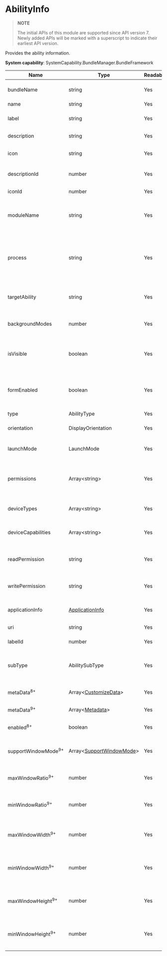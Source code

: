 # AbilityInfo



> **NOTE**
>
> The initial APIs of this module are supported since API version 7. Newly added APIs will be marked with a superscript to indicate their earliest API version.



Provides the ability information.



**System capability**: SystemCapability.BundleManager.BundleFramework

| Name                 | Type                                                    | Readable| Writable| Description                                     |
| --------------------- | -------------------------------------------------------- | ---- | ---- | ----------------------------------------- |
| bundleName            | string                                                   | Yes  | No  | Bundle name of the application.                                 |
| name                  | string                                                   | Yes  | No  | Ability name.                              |
| label                 | string                                                   | Yes  | No  | Ability name visible to users.                  |
| description           | string                                                   | Yes  | No  | Ability description.                            |
| icon                  | string                                                   | Yes  | No  | Index of the ability icon resource file.                |
| descriptionId         | number                                                   | Yes  | No  | Ability description ID.                          |
| iconId                | number                                                   | Yes  | No  | Ability icon ID.                          |
| moduleName            | string                                                   | Yes  | No  | Name of the HAP file to which the ability belongs.                 |
| process               | string                                                   | Yes  | No  | Process in which the ability runs. If this parameter is not set, the bundle name is used.|
| targetAbility         | string                                                   | Yes  | No  | Target ability that the ability alias points to.             |
| backgroundModes       | number                                                   | Yes  | No  | Background service mode of the ability.                       |
| isVisible             | boolean                                                  | Yes  | No  | Whether the ability can be called by other applications.        |
| formEnabled           | boolean                                                  | Yes  | No  | Whether the ability provides the service widget capability.              |
| type                  | AbilityType                                              | Yes  | No  | Ability type.                              |
| orientation           | DisplayOrientation                                       | Yes  | No  | Ability display orientation.                        |
| launchMode            | LaunchMode                                               | Yes  | No  | Ability launch mode.                        |
| permissions           | Array\<string>                                           | Yes  | No  | Permissions required for other applications to call the ability.|
| deviceTypes           | Array\<string>                                           | Yes  | No  | Device types supported by the ability.                    |
| deviceCapabilities    | Array\<string>                                           | Yes  | No  | Device capabilities required for the ability.                    |
| readPermission        | string                                                   | Yes  | No  | Permission required for reading the ability data.                |
| writePermission       | string                                                   | Yes  | No  | Permission required for writing data to the ability.                |
| applicationInfo       | [ApplicationInfo](js-apis-bundle-ApplicationInfo.md)     | Yes  | No  | Application configuration information.                       |
| uri                   | string                                                   | Yes  | No  | URI of the ability.       |
| labelId               | number                                                   | Yes  | No  | Ability label ID.                          |
| subType               | AbilitySubType                                           | Yes  | No  | Subtype of the template that can be used by the ability.          |
| metaData<sup>8+</sup> | Array\<[CustomizeData](js-apis-bundle-CustomizeData.md)> | Yes  | No  | Custom metadata of the ability.                      |
| metaData<sup>9+</sup> | Array\<[Metadata](js-apis-bundle-Metadata.md)>           | Yes  | No  | Metadata of the ability.                          |
| enabled<sup>8+</sup>  | boolean                                                  | Yes  | No  | Whether the ability is enabled.                          |
| supportWindowMode<sup>9+</sup>  | Array\<[SupportWindowMode](js-apis-Bundle.md)> | Yes  | No  | Window modes supported by the ability.                     |
| maxWindowRatio<sup>9+</sup>  | number                                            | Yes  | No  | Maximum window ratio supported by the ability.                     |
| minWindowRatio<sup>9+</sup>  | number                                            | Yes  | No  | Minimum window ratio supported by ability.                     |
| maxWindowWidth<sup>9+</sup>  | number                                            | Yes  | No  | Maximum window width supported by the ability.                     |
| minWindowWidth<sup>9+</sup>  | number                                            | Yes  | No  | Minimum window width supported by the ability.                     |
| maxWindowHeight<sup>9+</sup>  | number                                           | Yes  | No  | Maximum window height supported by the ability.                     |
| minWindowHeight<sup>9+</sup>  | number                                           | Yes  | No  | Minimum window height supported by the ability.                     |
